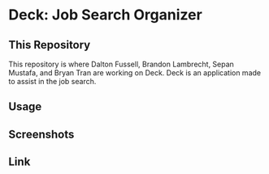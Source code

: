 # Deck: Job Search Organizer

## This Repository

This repository is where Dalton Fussell, Brandon Lambrecht, Sepan Mustafa, and Bryan Tran are working on Deck. Deck is an application made to assist in the job search. 

## Usage

## Screenshots

## Link
